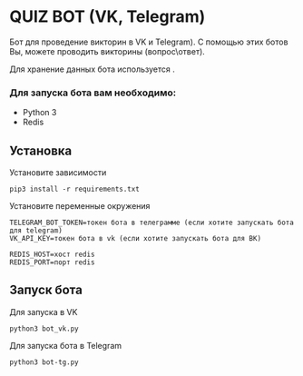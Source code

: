 # QUIZ BOT (VK, Telegram)
Бот для проведение викторин в VK и Telegram). С помощью этих ботов Вы, можете проводить викторины (вопрос\ответ). 

Для хранение данных бота используется .

### Для запуска бота вам необходимо:
* Python 3  
* Redis

## Установка
Установите зависимости
```
pip3 install -r requirements.txt
```

Установите переменные окружения
```
TELEGRAM_BOT_TOKEN=токен бота в телеграмме (если хотите запускать бота для telegram)
VK_API_KEY=токен бота в vk (если хотите запускать бота для ВК)

REDIS_HOST=хост redis
REDIS_PORT=порт redis
```

## Запуск бота  

Для запуска в VK
```
python3 bot_vk.py
```

Для запуска бота в Telegram
```
python3 bot-tg.py
```
